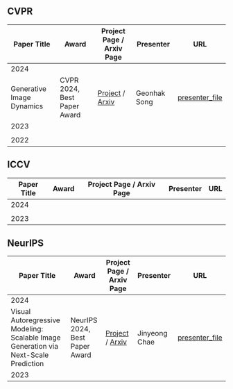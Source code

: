 

## CVPR

| Paper Title | Award | Project Page / Arxiv Page | Presenter | URL | 
| --------| -------- | -------- | -------- | -------- |
| 2024 |||||
| Generative Image Dynamics | CVPR 2024, Best Paper Award | [Project](https://generative-dynamics.github.io/) / [Arxiv](https://arxiv.org/abs/2309.07906) | Geonhak Song | [presenter_file](https://github.com/Pseudo-Lab/Best_Vision_Paper/blob/main/presentations/CVPR/2024/%5BCVPR%202024%5D%20Generative%20Image%20Dynamics%20(Best%20Paper%20Award).pdf) |
| 2023 |||||
|  |||||
| 2022 |||||

## ICCV

| Paper Title | Award | Project Page / Arxiv Page | Presenter | URL | 
| --------| -------- | -------- | -------- | -------- |
| 2024 |||||
|  |  |  |  |  |
| 2023 |||||

## NeurIPS

| Paper Title | Award | Project Page / Arxiv Page | Presenter | URL | 
| --------| -------- | -------- | -------- | -------- |
| 2024 |||||
| Visual Autoregressive Modeling: Scalable Image Generation via Next-Scale Prediction | NeurIPS 2024, Best Paper Award | [Project](https://github.com/FoundationVision/VAR) / [Arxiv](https://arxiv.org/pdf/2404.02905) | Jinyeong Chae | [presenter_file](https://github.com/Pseudo-Lab/Best_Vision_Paper/blob/main/presentations/NeurlPS/%5BNeurIPS%202024%5D%20Visual%20Autoregressive%20Modeling_%20Scalable%20Image%20Generation%20%20via%20Next-Scale%20Prediction%20(Best%20Paper).pdf) |
| 2023 |||||
